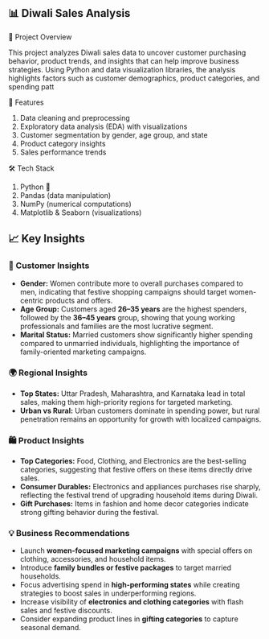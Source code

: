 ## 📊 Diwali Sales Analysis
📌 Project Overview

This project analyzes Diwali sales data to uncover customer purchasing behavior, product trends, and insights that can help improve business strategies. Using Python and data visualization libraries, the analysis highlights factors such as customer demographics, product categories, and spending patt

🚀 Features

1. Data cleaning and preprocessing
2. Exploratory data analysis (EDA) with visualizations
3. Customer segmentation by gender, age group, and state
4. Product category insights
5. Sales performance trends

🛠️ Tech Stack

1. Python 🐍
2. Pandas (data manipulation)
3. NumPy (numerical computations)
4. Matplotlib & Seaborn (visualizations)
   
## 📈 Key Insights

### 👥 Customer Insights

* **Gender:** Women contribute more to overall purchases compared to men, indicating that festive shopping campaigns should target women-centric products and offers.
* **Age Group:** Customers aged **26–35 years** are the highest spenders, followed by the **36–45 years** group, showing that young working professionals and families are the most lucrative segment.
* **Marital Status:** Married customers show significantly higher spending compared to unmarried individuals, highlighting the importance of family-oriented marketing campaigns.

### 🌍 Regional Insights

* **Top States:** Uttar Pradesh, Maharashtra, and Karnataka lead in total sales, making them high-priority regions for targeted marketing.
* **Urban vs Rural:** Urban customers dominate in spending power, but rural penetration remains an opportunity for growth with localized campaigns.

### 🛍️ Product Insights

* **Top Categories:** Food, Clothing, and Electronics are the best-selling categories, suggesting that festive offers on these items directly drive sales.
* **Consumer Durables:** Electronics and appliances purchases rise sharply, reflecting the festival trend of upgrading household items during Diwali.
* **Gift Purchases:** Items in fashion and home decor categories indicate strong gifting behavior during the festival.

### 💡 Business Recommendations

* Launch **women-focused marketing campaigns** with special offers on clothing, accessories, and household items.
* Introduce **family bundles or festive packages** to target married households.
* Focus advertising spend in **high-performing states** while creating strategies to boost sales in underperforming regions.
* Increase visibility of **electronics and clothing categories** with flash sales and festive discounts.
* Consider expanding product lines in **gifting categories** to capture seasonal demand.
